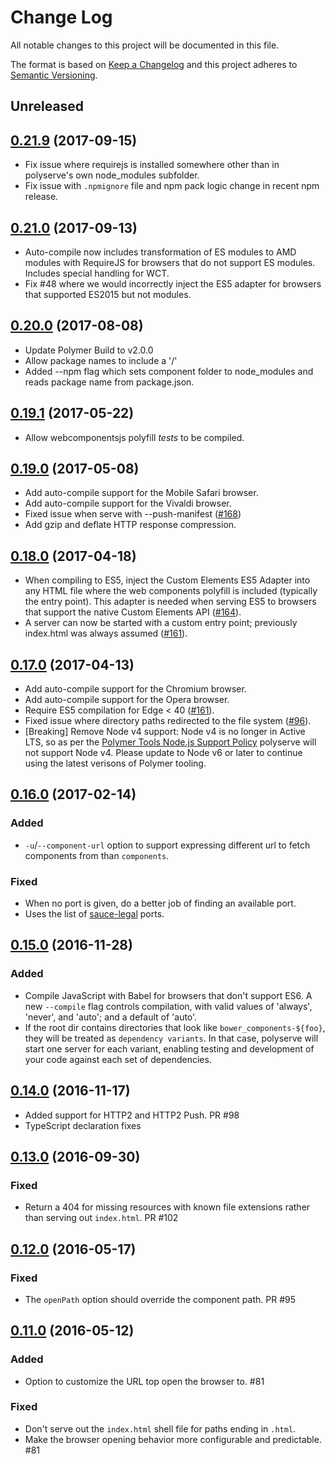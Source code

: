 # Change Log

All notable changes to this project will be documented in this file.

The format is based on [Keep a Changelog](http://keepachangelog.com/)
and this project adheres to [Semantic Versioning](http://semver.org/).

## Unreleased

## [0.21.9](https://github.com/PolymerLabs/polyserve/tree/v0.21.9) (2017-09-15)

* Fix issue where requirejs is installed somewhere other than in polyserve's own node_modules subfolder.
* Fix issue with `.npmignore` file and npm pack logic change in recent npm release.

## [0.21.0](https://github.com/PolymerLabs/polyserve/tree/v0.21.0) (2017-09-13)

* Auto-compile now includes transformation of ES modules to AMD modules with RequireJS for browsers that do not support ES modules. Includes special handling for WCT.
* Fix #48 where we would incorrectly inject the ES5 adapter for browsers that supported ES2015 but not modules.

## [0.20.0](https://github.com/PolymerLabs/polyserve/tree/v0.20.0) (2017-08-08)

* Update Polymer Build to v2.0.0
* Allow package names to include a '/'
* Added --npm flag which sets component folder to node_modules and reads package name from package.json.

## [0.19.1](https://github.com/PolymerLabs/polyserve/tree/v0.19.1) (2017-05-22)

* Allow webcomponentsjs polyfill *tests* to be compiled.

## [0.19.0](https://github.com/PolymerLabs/polyserve/tree/v0.19.0) (2017-05-08)

* Add auto-compile support for the Mobile Safari browser.
* Add auto-compile support for the Vivaldi browser.
* Fixed issue when serve with --push-manifest ([#168](https://github.com/Polymer/polyserve/issues/168))
* Add gzip and deflate HTTP response compression.

## [0.18.0](https://github.com/PolymerLabs/polyserve/tree/v0.18.0) (2017-04-18)

* When compiling to ES5, inject the Custom Elements ES5 Adapter into any HTML
  file where the web components polyfill is included (typically the entry
  point). This adapter is needed when serving ES5 to browsers that support the
  native Custom Elements API
  ([#164](https://github.com/Polymer/polyserve/issues/164)).
* A server can now be started with a custom entry point; previously index.html
  was always assumed ([#161](https://github.com/Polymer/polyserve/issues/161)).

## [0.17.0](https://github.com/PolymerLabs/polyserve/tree/v0.17.0) (2017-04-13)

* Add auto-compile support for the Chromium browser.
* Add auto-compile support for the Opera browser.
* Require ES5 compilation for Edge < 40 ([#161](https://github.com/Polymer/polyserve/issues/161)).
* Fixed issue where directory paths redirected to the file system ([#96](https://github.com/Polymer/polyserve/issues/96)).
* [Breaking] Remove Node v4 support: Node v4 is no longer in Active LTS, so as per the [Polymer Tools Node.js Support Policy](https://www.polymer-project.org/2.0/docs/tools/node-support) polyserve will not support Node v4. Please update to Node v6 or later to continue using the latest verisons of Polymer tooling.

## [0.16.0](https://github.com/PolymerLabs/polyserve/tree/v0.16.0) (2017-02-14)

### Added
* `-u`/`--component-url` option to support expressing different url to
  fetch components from than `components`.

### Fixed
* When no port is given, do a better job of finding an available port.
 * Uses the list of [sauce-legal](https://wiki.saucelabs.com/display/DOCS/Sauce+Connect+Proxy+FAQS#SauceConnectProxyFAQS-CanIAccessApplicationsonlocalhost?) ports.

## [0.15.0](https://github.com/PolymerLabs/polyserve/tree/v0.15.0) (2016-11-28)

### Added

* Compile JavaScript with Babel for browsers that don't support ES6. A new
`--compile` flag controls compilation, with valid values of 'always', 'never',
and 'auto'; and a default of 'auto'.
* If the root dir contains directories that look like `bower_components-${foo}`,
they will be treated as `dependency variants`. In that case, polyserve will
start one server for each variant, enabling testing and development of your code
against each set of dependencies.

## [0.14.0](https://github.com/PolymerLabs/polyserve/tree/v0.14.0) (2016-11-17)

* Added support for HTTP2 and HTTP2 Push. PR #98
* TypeScript declaration fixes

## [0.13.0](https://github.com/PolymerLabs/polyserve/tree/v0.13.0) (2016-09-30)

### Fixed
* Return a 404 for missing resources with known file extensions rather than serving out `index.html`. PR #102

## [0.12.0](https://github.com/PolymerLabs/polyserve/tree/v0.12.0) (2016-05-17)

### Fixed
* The `openPath` option should override the component path. PR #95

## [0.11.0](https://github.com/PolymerLabs/polyserve/tree/v0.11.0) (2016-05-12)

### Added
* Option to customize the URL top open the browser to. #81

### Fixed
* Don't serve out the `index.html` shell file for paths ending in `.html`.
* Make the browser opening behavior more configurable and predictable. #81
